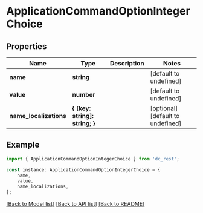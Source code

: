 # ApplicationCommandOptionIntegerChoice


## Properties

Name | Type | Description | Notes
------------ | ------------- | ------------- | -------------
**name** | **string** |  | [default to undefined]
**value** | **number** |  | [default to undefined]
**name_localizations** | **{ [key: string]: string; }** |  | [optional] [default to undefined]

## Example

```typescript
import { ApplicationCommandOptionIntegerChoice } from 'dc_rest';

const instance: ApplicationCommandOptionIntegerChoice = {
    name,
    value,
    name_localizations,
};
```

[[Back to Model list]](../README.md#documentation-for-models) [[Back to API list]](../README.md#documentation-for-api-endpoints) [[Back to README]](../README.md)
